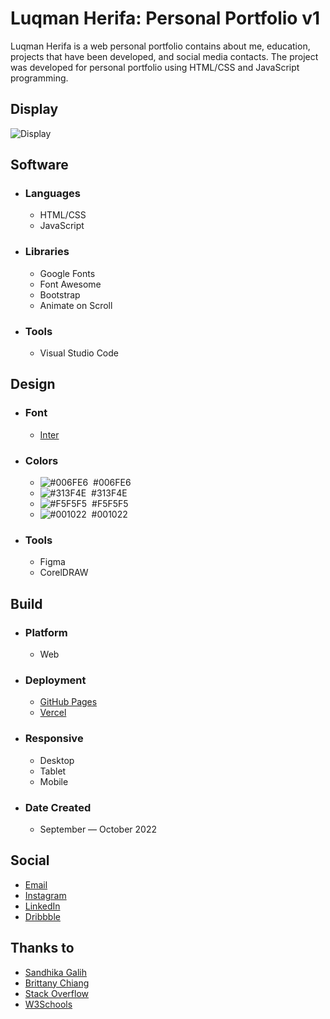 # Luqman Herifa: Personal Portfolio v1
Luqman Herifa is a web personal portfolio contains about me, education, projects that have been developed, and social media contacts. The project was developed for personal portfolio using HTML/CSS and JavaScript programming.

## Display
![Display](https://cdn.dribbble.com/users/6699911/screenshots/20498490/media/cd4a0c33ae25a7fdf18261d1631136ab.png)

## Software
- ### Languages
  - HTML/CSS
  - JavaScript

- ### Libraries
  - Google Fonts
  - Font Awesome
  - Bootstrap
  - Animate on Scroll

- ### Tools
  - Visual Studio Code
  
## Design
- ### Font
  - [Inter](https://fonts.google.com/specimen/Inter)
  
- ### Colors
  - ![#006FE6](https://placehold.co/20x20/006FE6/006FE6.png)  #006FE6
  - ![#313F4E](https://placehold.co/20x20/313F4E/313F4E.png)  #313F4E
  - ![#F5F5F5](https://placehold.co/20x20/F5F5F5/F5F5F5.png)  #F5F5F5
  - ![#001022](https://placehold.co/20x20/001022/001022.png)  #001022
  
- ### Tools
  - Figma
  - CorelDRAW

## Build
- ### Platform
  - Web
  
- ### Deployment
  - [GitHub Pages](https://luqmanherifa.github.io/luqman-herifa-personal-portfolio-v1)
  - [Vercel](https://luqmanherifav1-luqmanherifa.vercel.app)
  
- ### Responsive
  - Desktop
  - Tablet
  - Mobile

- ### Date Created
  - September — October 2022
  
## Social
  - [Email](mailto:luqmanherifa@gmail.com)
  - [Instagram](https://www.instagram.com/luqmanherifa)
  - [LinkedIn](https://www.linkedin.com/in/luqmanherifa)
  - [Dribbble](https://dribbble.com/luqmanherifa)

## Thanks to
  - [Sandhika Galih](https://www.youtube.com/@sandhikagalihWPU)
  - [Brittany Chiang](https://github.com/bchiang7)
  - [Stack Overflow](https://stackoverflow.com)
  - [W3Schools](https://www.w3schools.com)
